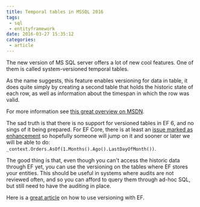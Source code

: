 ```yaml
---
title: Temporal tables in MSSQL 2016
tags: 
 - sql
 - entityframework
date: 2016-03-27 15:35:12
categories:
 - article
---
```


The new version of MS SQL server offers a lot of new cool features. One of them is called system-versioned temporal tables. 

As the name suggests, this feature enables versioning for data in table, it does quite simply by creating a second table that holds the historic state of each row, as well as information about the timespan in which the row was valid. 

<!-- more -->

For more information see [this great overview on MSDN](https://msdn.microsoft.com/en-us/library/dn935015.aspx). 

The sad truth is that there is no support for versioned tables in EF 6, and no sings of it being prepared. For EF Core, there is at least an [issue marked as enhancement](https://github.com/aspnet/EntityFramework/issues/4693) so hopefully someone will jump on it and sooner or later we will be able to do: `_context.Orders.AsOf(1.Months().Ago().LastDayOfMonth())`.

The good thing is that, even though you can't access the historic data through EF yet, you can use the versioning on the tables where EF stores your entities. This should be useful in systems where audits are not reviewed often, and so you can afford to query them through ad-hoc SQL, but still need to have the auditing in place. 

Here is a [great article](http://www.pontop.dk/#!SQL-Server-2016-temporal-tables-7-Database-first-Entity-Framework-models-and-systemversioned-tables/whpr3/56732b230cf275ddd6e971a5) on how to use versioning with EF.



  